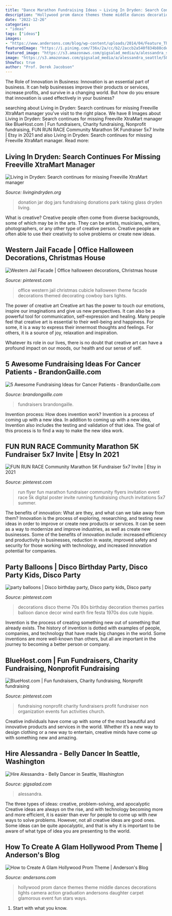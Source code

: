 ```yaml
---
title: "Dance Marathon Fundraising Ideas ~ Living In Dryden: Search Continues For Missing Freeville Xtramart Manager"
description: "Hollywood prom dance themes theme middle dances decorations lights camera action graduation andersons daughter carpet glamorous event fun stars ways"
date: "2022-12-26"
categories:
- "ideas"
tags: ["ideas"]
images:
- "https://www.andersons.com/blog/wp-content/uploads/2014/04/Feature_Theme1.jpg"
featuredImage: "https://i.pinimg.com/736x/2a/cc/b2/2accb2a540f834b88cdeaeddcf8cd6f6.jpg"
featured_image: "https://s3.amazonaws.com/gigsalad_media/a/alessandra_seattle/589cdd139a27e.jpg"
image: "https://s3.amazonaws.com/gigsalad_media/a/alessandra_seattle/589cdd139a27e.jpg"
ShowToc: true
author: "Prof. Derek Jacobson"
---
```



The Role of Innovation in Business:
Innovation is an essential part of business. It can help businesses improve their products or services, increase profits, and survive in a changing world. But how do you ensure that innovation is used effectively in your business?

	

		
searching about Living in Dryden: Search continues for missing Freeville XtraMart manager you've visit to the right place. We have 8 Images about Living in Dryden: Search continues for missing Freeville XtraMart manager like BlueHost.com | Fun fundraisers, Charity fundraising, Nonprofit fundraising, FUN RUN RACE Community Marathon 5K Fundraiser 5x7 Invite | Etsy in 2021 and also Living in Dryden: Search continues for missing Freeville XtraMart manager. Read more:
		
    
## Living In Dryden: Search Continues For Missing Freeville XtraMart Manager

<img loading=lazy src="http://livingindryden.org/images/rt13366/jar06272011B.jpg" onerror="this.onerror=null;this.src='https://tse1.mm.bing.net/th?id=OIP.Tq6ZGG0NBDLBTd-ikLUHGAHaJ6&amp;pid=15.1';" alt="Living in Dryden: Search continues for missing Freeville XtraMart manager">

_Source: livingindryden.org_

>donation jar dog jars fundraising donations park taking glass dryden living. 

	

What is creative?
Creative people often come from diverse backgrounds, some of which may be in the arts. They can be artists, musicians, writers, photographers, or any other type of creative person. Creative people are often able to use their creativity to solve problems or create new ideas.

    
## Western Jail Facade | Office Halloween Decorations, Christmas House

<img loading=lazy src="https://i.pinimg.com/736x/6a/8f/50/6a8f508673b99e1ac0b253f50fbcc2a6--western-christmas-office-cubicle.jpg" onerror="this.onerror=null;this.src='https://tse2.mm.bing.net/th?id=OIP.CSQM5blyQCHecOGGILXFAgHaLK&amp;pid=15.1';" alt="Western Jail Facade | Office halloween decorations, Christmas house">

_Source: pinterest.com_

>office western jail christmas cubicle halloween theme facade decorations themed decorating cowboy bars lights. 

	

The power of creative art
Creative art has the power to touch our emotions, inspire our imaginations and give us new perspectives. It can also be a powerful tool for communication, self-expression and healing.
Many people feel that creative art is essential to their well-being and happiness. For some, it is a way to express their innermost thoughts and feelings. For others, it is a source of joy, relaxation and inspiration.

Whatever its role in our lives, there is no doubt that creative art can have a profound impact on our moods, our health and our sense of self.

    
## 5 Awesome Fundraising Ideas For Cancer Patients - BrandonGaille.com

<img loading=lazy src="https://brandongaille.com/wp-content/uploads/2014/04/5-Awesome-Fundraising-Ideas-for-Cancer-Patients.jpg" onerror="this.onerror=null;this.src='https://tse1.mm.bing.net/th?id=OIP.r8ZCZgWKrsVocvExe-p3mQHaE8&amp;pid=15.1';" alt="5 Awesome Fundraising Ideas for Cancer Patients - BrandonGaille.com">

_Source: brandongaille.com_

>fundraisers brandongaille. 

	

Invention process: How does invention work?
Invention is a process of coming up with a new idea. In addition to coming up with a new idea, Invention also includes the testing and validation of that idea. The goal of this process is to find a way to make the new idea work.

    
## FUN RUN RACE Community Marathon 5K Fundraiser 5x7 Invite | Etsy In 2021

<img loading=lazy src="https://i.pinimg.com/736x/2a/cc/b2/2accb2a540f834b88cdeaeddcf8cd6f6.jpg" onerror="this.onerror=null;this.src='https://tse4.mm.bing.net/th?id=OIP.BmpzVd9aTSO6jDpRWjrDKwHaKX&amp;pid=15.1';" alt="FUN RUN RACE Community Marathon 5K Fundraiser 5x7 Invite | Etsy in 2021">

_Source: pinterest.com_

>run flyer fun marathon fundraiser community flyers invitation event race 5k digital poster invite running fundraising church invitations 5x7 summer. 

	

The benefits of innovation: What are they, and what can we take away from them?
Innovation is the process of exploring, researching, and testing new ideas in order to improve or create new products or services. It can be seen as a way to modernize and improve industries, as well as create new businesses. Some of the benefits of innovation include: increased efficiency and productivity in businesses, reduction in waste, improved safety and security for those working with technology, and increased innovation potential for companies.

    
## Party Balloons | Disco Birthday Party, Disco Party Kids, Disco Party

<img loading=lazy src="https://i.pinimg.com/736x/97/a3/e8/97a3e860f96799bf5520f1ee052e0b3a--s-party-decorations-party-themes.jpg" onerror="this.onerror=null;this.src='https://tse3.mm.bing.net/th?id=OIP.bW-IzlL7e7AhxjFdES-pKAHaHw&amp;pid=15.1';" alt="party balloons | Disco birthday party, Disco party kids, Disco party">

_Source: pinterest.com_

>decorations disco theme 70s 80s birthday decoration themes parties balloon dance decor wind earth fire festa 1970s dos cute hippie. 

	

Invention is the process of creating something new out of something that already exists. The history of invention is dotted with examples of people, companies, and technology that have made big changes in the world. Some inventions are more well-known than others, but all are important in the journey to becoming a better person or company.

    
## BlueHost.com | Fun Fundraisers, Charity Fundraising, Nonprofit Fundraising

<img loading=lazy src="https://i.pinimg.com/originals/95/0a/8d/950a8dd0d52ac0e66c01dd7a93359446.png" onerror="this.onerror=null;this.src='https://tse1.mm.bing.net/th?id=OIP.q-dnCm6pT36fILAtXF2k5QHaSh&amp;pid=15.1';" alt="BlueHost.com | Fun fundraisers, Charity fundraising, Nonprofit fundraising">

_Source: pinterest.com_

>fundraising nonprofit charity fundraisers profit fundraiser non organization events fun activities church. 

	

Creative individuals have come up with some of the most beautiful and innovative products and services in the world. Whether it’s a new way to design clothing or a new way to entertain, creative minds have come up with something new and amazing.

    
## Hire Alessandra - Belly Dancer In Seattle, Washington

<img loading=lazy src="https://s3.amazonaws.com/gigsalad_media/a/alessandra_seattle/589cdd139a27e.jpg" onerror="this.onerror=null;this.src='https://tse2.mm.bing.net/th?id=OIP.0zpFd3a6wc0qPeS5JsSrsAHaLH&amp;pid=15.1';" alt="Hire Alessandra - Belly Dancer in Seattle, Washington">

_Source: gigsalad.com_

>alessandra. 

	

The three types of ideas: creative, problem-solving, and apocalyptic
Creative ideas are always on the rise, and with technology becoming more and more efficient, it is easier than ever for people to come up with new ways to solve problems. However, not all creative ideas are good ones. Some ideas can be quite apocalyptic, and that is why it is important to be aware of what type of idea you are presenting to the world.

    
## How To Create A Glam Hollywood Prom Theme | Anderson&#039;s Blog

<img loading=lazy src="https://www.andersons.com/blog/wp-content/uploads/2014/04/Feature_Theme1.jpg" onerror="this.onerror=null;this.src='https://tse3.mm.bing.net/th?id=OIP.PItXcn05QpR1GhH5bZAUeQHaEj&amp;pid=15.1';" alt="How to Create A Glam Hollywood Prom Theme | Anderson&#039;s Blog">

_Source: andersons.com_

>hollywood prom dance themes theme middle dances decorations lights camera action graduation andersons daughter carpet glamorous event fun stars ways. 

	

1. Start with what you know.

